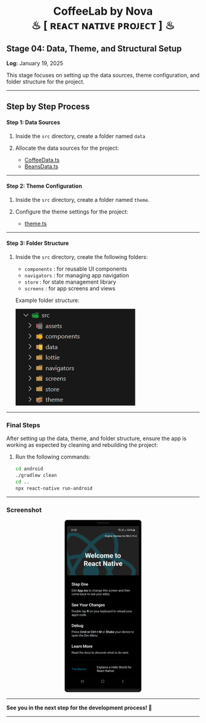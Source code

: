 <h1 align="center" >  
CoffeeLab by Nova <br> 
♨ [ ʀᴇᴀᴄᴛ ɴᴀᴛɪᴠᴇ ᴘʀᴏᴊᴇᴄᴛ ] ♨
</h1>

## Stage 04: Data, Theme, and Structural Setup  
**Log:** January 19, 2025  

This stage focuses on setting up the data sources, theme configuration, and folder structure for the project.

---

## Step by Step Process

#### Step 1: Data Sources

1. Inside the `src` directory, create a folder named `data`  
2. Allocate the data sources for the project:

   - [CoffeeData.ts](./src/data/CoffeeData.ts)  
   - [BeansData.ts](./src/data/BeansData.ts)

---

#### Step 2: Theme Configuration

1. Inside the `src` directory, create a folder named `theme`.  
2. Configure the theme settings for the project:

   - [theme.ts](./src/theme/theme.ts)

---

#### Step 3: Folder Structure

1. Inside the `src` directory, create the following folders:  

   - `components` : for reusable UI components
   - `navigators` : for managing app navigation
   - `store` : for state management library
   - `screens` : for app screens and views

   Example folder structure:  
   <p align="left">  
   <img src="./_archive/screenshots/structure.png">  
   </p>

---

### Final Steps

After setting up the data, theme, and folder structure, ensure the app is working as expected by cleaning and rebuilding the project:


1. Run the following commands:

   ```bash
   cd android
   ./gradlew clean
   cd ..
   npx react-native run-android
   ```

---

### Screenshot  

<p align="center" >  
<img src="./_archive/screenshots/screenshot-1.png" width=200>
</p>  

---
**See you in the next step for the development process! 🚀** 

---

